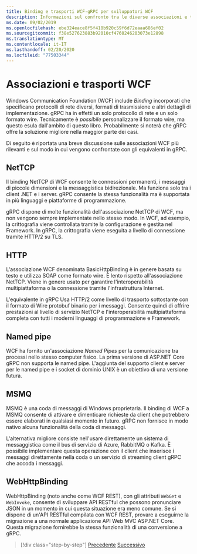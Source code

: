 ```yaml
---
title: Binding e trasporti WCF-gRPC per sviluppatori WCF
description: Informazioni sul confronto tra le diverse associazioni e trasporti WCF con gRPC.
ms.date: 09/02/2019
ms.openlocfilehash: ebe324eace8f5f418b920c59f6d72eaaa686ef02
ms.sourcegitcommit: f38e527623883b92010cf4760246203073e12898
ms.translationtype: MT
ms.contentlocale: it-IT
ms.lasthandoff: 02/20/2020
ms.locfileid: "77503344"
---
```

# <a name="wcf-bindings-and-transports"></a>Associazioni e trasporti WCF

Windows Communication Foundation (WCF) include *Binding* incorporati che specificano protocolli di rete diversi, formati di trasmissione e altri dettagli di implementazione. gRPC ha in effetti un solo protocollo di rete e un solo formato wire. Tecnicamente è *possibile* personalizzare il formato wire, ma questo esula dall'ambito di questo libro. Probabilmente si noterà che gRPC offre la soluzione migliore nella maggior parte dei casi. 

Di seguito è riportata una breve discussione sulle associazioni WCF più rilevanti e sul modo in cui vengono confrontate con gli equivalenti in gRPC.

## <a name="nettcp"></a>NetTCP

Il binding NetTCP di WCF consente le connessioni permanenti, i messaggi di piccole dimensioni e la messaggistica bidirezionale. Ma funziona solo tra i client .NET e i server. gRPC consente la stessa funzionalità ma è supportata in più linguaggi e piattaforme di programmazione. 

gRPC dispone di molte funzionalità dell'associazione NetTCP di WCF, ma non vengono sempre implementate nello stesso modo. In WCF, ad esempio, la crittografia viene controllata tramite la configurazione e gestita nel Framework. In gRPC, la crittografia viene eseguita a livello di connessione tramite HTTP/2 su TLS.

## <a name="http"></a>HTTP

L'associazione WCF denominata BasicHttpBinding è in genere basata su testo e utilizza SOAP come formato wire. È lento rispetto all'associazione NetTCP. Viene in genere usato per garantire l'interoperabilità multipiattaforma o la connessione tramite l'infrastruttura Internet. 

L'equivalente in gRPC Usa HTTP/2 come livello di trasporto sottostante con il formato di Wire protobuf binario per i messaggi. Consente quindi di offrire prestazioni al livello di servizio NetTCP e l'interoperabilità multipiattaforma completa con tutti i moderni linguaggi di programmazione e Framework.

## <a name="named-pipes"></a>Named pipe

WCF ha fornito un'associazione *Named Pipes* per la comunicazione tra processi nello stesso computer fisico. La prima versione di ASP.NET Core gRPC non supporta le named pipe. L'aggiunta del supporto client e server per le named pipe e i socket di dominio UNIX è un obiettivo di una versione futura.

## <a name="msmq"></a>MSMQ

MSMQ è una coda di messaggi di Windows proprietaria. Il binding di WCF a MSMQ consente di attivare e dimenticare richieste da client che potrebbero essere elaborati in qualsiasi momento in futuro. gRPC non fornisce in modo nativo alcuna funzionalità della coda di messaggi. 

L'alternativa migliore consiste nell'usare direttamente un sistema di messaggistica come il bus di servizio di Azure, RabbitMQ o Kafka. È possibile implementare questa operazione con il client che inserisce i messaggi direttamente nella coda o un servizio di streaming client gRPC che accoda i messaggi.

## <a name="webhttpbinding"></a>WebHttpBinding

WebHttpBinding (noto anche come WCF REST), con gli attributi `WebGet` e `WebInvoke`, consente di sviluppare API RESTful che possono pronunciare JSON in un momento in cui questa situazione era meno comune. Se si dispone di un'API RESTful compilata con WCF REST, provare a eseguirne la migrazione a una normale applicazione API Web MVC ASP.NET Core. Questa migrazione fornirebbe la stessa funzionalità di una conversione a gRPC.

>[!div class="step-by-step"]
>[Precedente](wcf-endpoints-grpc-methods.md)
>[Successivo](rpc-types.md)
